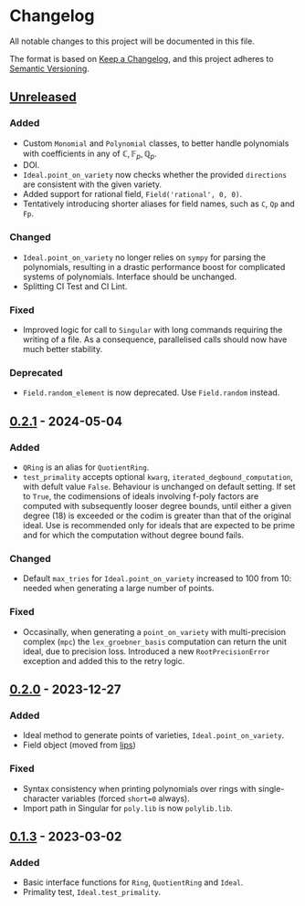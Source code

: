 # Changelog

All notable changes to this project will be documented in this file.

The format is based on [Keep a Changelog](https://keepachangelog.com/en/1.0.0/),
and this project adheres to [Semantic Versioning](https://semver.org/spec/v2.0.0.html).

## [Unreleased]

### Added

- Custom `Monomial` and `Polynomial` classes, to better handle polynomials with coefficients in any of $\mathbb{C}, \mathbb{F}_p, \mathbb{Q}_p$.
- DOI.
- `Ideal.point_on_variety` now checks whether the provided `directions` are consistent with the given variety.
- Added support for rational field, `Field('rational', 0, 0)`.
- Tentatively introducing shorter aliases for field names, such as `C`, `Qp` and `Fp`.

### Changed

- `Ideal.point_on_variety` no longer relies on `sympy` for parsing the polynomials, resulting in a drastic performance boost for complicated systems of polynomials. Interface should be unchanged.
- Splitting CI Test and CI Lint.

### Fixed

- Improved logic for call to `Singular` with long commands requiring the writing of a file. As a consequence, parallelised calls should now have much better stability.

### Deprecated

- `Field.random_element` is now deprecated. Use `Field.random` instead.

## [0.2.1] - 2024-05-04

### Added

- `QRing` is an alias for `QuotientRing`.
- `test_primality` accepts optional `kwarg`, `iterated_degbound_computation`, with defult value `False`. Behaviour is unchanged on default setting. If set to `True`, the codimensions of ideals involving f-poly factors are computed with subsequently looser degree bounds, until either a given degree (18) is exceeded or the codim is greater than that of the original ideal. Use is recommended only for ideals that are expected to be prime and for which the computation without degree bound fails.

### Changed

- Default `max_tries` for `Ideal.point_on_variety` increased to 100 from 10: needed when generating a large number of points.

### Fixed

- Occasinally, when generating a `point_on_variety` with multi-precision complex (`mpc`) the `lex_groebner_basis` computation can return the unit ideal, due to precision loss. Introduced a new `RootPrecisionError` exception and added this to the retry logic.

## [0.2.0] - 2023-12-27

### Added

- Ideal method to generate points of varieties, `Ideal.point_on_variety`.
- Field object (moved from [lips](https://github.com/GDeLaurentis/lips))

### Fixed

- Syntax consistency when printing polynomials over rings with single-character variables (forced `short=0` always).
- Import path in Singular for `poly.lib` is now `polylib.lib`.

## [0.1.3] - 2023-03-02

### Added

- Basic interface functions for `Ring`, `QuotientRing` and `Ideal`.
- Primality test, `Ideal.test_primality`.

[unreleased]: https://github.com/GDeLaurentis/syngular/compare/v0.2.1...HEAD
[0.2.1]: https://github.com/GDeLaurentis/syngular/compare/v0.2.0...v0.2.1
[0.2.0]: https://github.com/GDeLaurentis/syngular/compare/v0.1.3...v0.2.0
[0.1.3]: https://github.com/GDeLaurentis/syngular/releases/tag/v0.1.3
